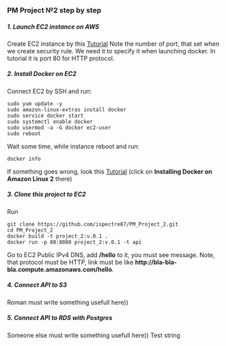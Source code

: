 ### PM Project №2 step by step

##### 1. Launch EC2 instance on AWS
Create EC2 instance by this [Tutorial](https://catalog.workshops.aws/general-immersionday/en-US/basic-modules/10-ec2/ec2-linux)
Note the number of port, that set when we create security rule. We need it to specify it when launching docker. In tutorial it is port 80 for HTTP protocol.

##### 2. Install Docker on EC2
Connect EC2 by SSH and run:
```commandline
sudo yum update -y
sudo amazon-linux-extras install docker
sudo service docker start
sudo systemctl enable docker
sudo usermod -a -G docker ec2-user
sudo reboot
```
Wait some time, while instance reboot and run:
```commandline
docker info
```
If something goes wrong, look this [Tutorial](https://docs.aws.amazon.com/AmazonECS/latest/developerguide/create-container-image.html#create-container-image-install-docker) (click on **Installing Docker on Amazon Linux 2** there)

##### 3. Clone this project to EC2
Run
```commandline
git clone https://github.com/ispectre87/PM_Project_2.git
cd PM_Project_2
docker build -t project_2:v.0.1 .
docker run -p 80:8080 project_2:v.0.1 -t api
```
Go to EC2 Public IPv4 DNS, add **/hello** to it, you must see message.
Note, that protocol must be HTTP, link must be like **http://**bla-bla-bla.compute.amazonaws.com**/hello**.

##### 4. Connect API to S3

Roman must write something usefull here))

##### 5. Connect API to RDS with Postgres

Someone else must write something usefull here))
Test string